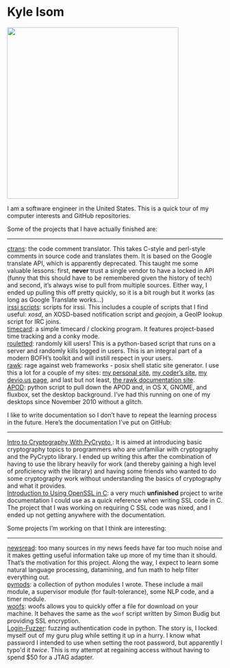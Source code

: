 Kyle Isom
=========
<img src=”github_photo.jpg” width=400/>

I am a software engineer in the United States. This is a quick tour of my
computer interests and GitHub repositories. 

Some of the projects that I have actually finished are:   
- - -
[ctrans](https://www.github.com/kisom/ctrans): the code comment translator.
This takes C-style and perl-style comments in source code and translates them.
It is based on the Google translate API, which is apparently deprecated. This
taught me some valuable lessons: first, **never** trust a single vendor to have
a locked in API (funny that this should have to be remembered given the history
of tech) and second, it’s always wise to pull from multiple sources. Either
way, I ended up pulling this off pretty quickly, so it is a bit rough but it
works (as long as Google Translate works...)       
[irssi scripts](https://github.com/kisom/irssi-scripts): scripts for irssi. 
This includes a couple of scripts that I find useful: *xosd*, an XOSD-based
notification script and *geojoin*, a GeoIP lookup script for IRC joins.         
[timecard](https://github.com/kisom/timecard): a simple timecard / clocking 
program. It features project-based time tracking and a conky mode.     
[rouletted](https://github.com/kisom/py-rouletted): randomly kill users! This
is a python-based script that runs on a server and randomly kills logged in 
users. This is an integral part of a modern BOFH’s toolkit and will instill
respect in your users.      
[rawk](https://github.com/kisom/rawk): rage against web frameworks - posix 
shell static site generator. I use this a lot for a couple of my sites:
[my personal site](http://www.kyleisom.net), 
[my coder’s site](http://coder.kyleisom.net), 
[my devio.us page](http://kisom.devio.us), and last but not least,
[the rawk documentation site](http://rawk.brokenlcd.net).   
[APOD](https://github.com/kisom/APOD_py): python script to pull down the APOD 
and, in OS X, GNOME, and fluxbox, set the desktop background. I’ve had this
running on one of my desktops since November 2010 without a glitch.    


I like to write documentation so I don’t have to repeat the learning process 
in the future. Here’s the documentation I’ve put on GitHub:    
- - -
[Intro to Cryptography With PyCrypto ](https://github.com/kisom/crypto_intro): 
It is aimed at introducing basic cryptography topics to programmers who are 
unfamiliar with cryptography and the PyCrypto library. I ended up writing this
after the combination of having to use the library heavily for work (and 
thereby gaining a high level of proficiency with the library) and having some
friends who wanted to do some cryptography work without understanding the
basics of cryptography and what it provides.     
[Introduction to Using OpenSSL in C](https://github.com/kisom/openssl_guide): 
a very much **unfinished** project to write documentation I could use as a 
quick reference when writing SSL code in C. The project that I was working on
requiring C SSL code was nixed, and I ended up not getting anywhere with the
documentation.


Some projects I’m working on that I think are interesting:
- - -
[newsread](https://github.com/kisom/newsread): too many sources in my news 
feeds have far too much noise and it makes getting useful information take up
more of my time than it should. That’s the motivation for this project. Along
the way, I expect to learn some natural language processing, datamining, and
fun math to help filter everything out.    
[pymods](https://github.com/kisom/pymods): a collection of python modules I 
wrote. These include a mail module, a supervisor module (for fault-tolerance),
some NLP code, and a timer module.     
[woofs](https://github.com/kisom/woofs): woofs allows you to quickly offer a 
file for download on your machine. It behaves the same as the `woof` script 
written by Simon Budig but providing SSL encryption.    
[Login-Fuzzer](https://github.com/kisom/Login-Fuzzer): fuzzing authentication 
code in python. The story is, I locked myself out of my guru plug while setting 
it up in a hurry. I know what password I intended to use when setting the root 
password, but apparently I typo'd it *twice*. This is my attempt at regaining 
access without having to spend $50 for a JTAG adapter.     
